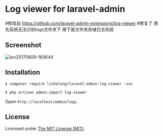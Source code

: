 Log viewer for laravel-admin
============================

#修改自 https://github.com/laravel-admin-extensions/log-viewer
#修复了 原先系统无法识别logs文件夹下 用下属文件夹存储日志系统

## Screenshot

![wx20170809-165644](https://user-images.githubusercontent.com/1479100/29113581-fe48fd86-7d23-11e7-9ee7-9680957171ee.png)

## Installation

```
$ composer require liuhelong/laravel-admin-log-viewer -vvv

$ php artisan admin:import log-viewer
```

Open `http://localhost/admin/logs`.

License
------------
Licensed under [The MIT License (MIT)](LICENSE).
